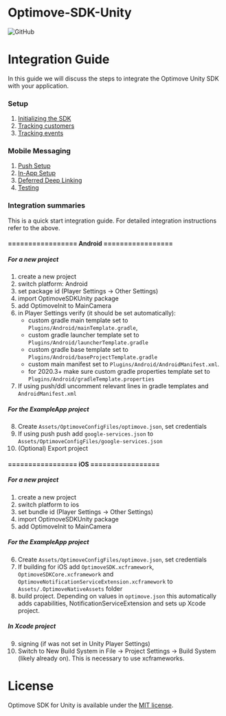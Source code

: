 # Optimove-SDK-Unity
![GitHub](https://img.shields.io/github/license/optimove-tech/Optimove-SDK-Unity?style=flat-square)

# Integration Guide

In this guide we will discuss the steps to integrate the Optimove Unity SDK with your application.

### Setup

1. [Initializing the SDK](https://github.com/optimove-tech/Optimove-SDK-Unity/wiki/Initializing-the-sdk)
2. [Tracking customers](https://github.com/optimove-tech/Optimove-SDK-Unity/wiki/Tracking-customers)
3. [Tracking events](https://github.com/optimove-tech/Optimove-SDK-Unity/wiki/Tracking-events)

### Mobile Messaging

1. [Push Setup](https://github.com/optimove-tech/Optimove-SDK-Unity/wiki/push-setup)
2. [In-App Setup](https://github.com/optimove-tech/Optimove-SDK-Unity/wiki/in-app)
3. [Deferred Deep Linking](https://github.com/optimove-tech/Optimove-SDK-Unity/wiki/deferred-deep-linking)
4. [Testing](https://github.com/optimove-tech/Optimove-SDK-Unity/wiki/testing-troubleshooting)

### Integration summaries

This is a quick start integration guide. For detailed integration instructions refer to the above.

#### ================= Android =================

##### For a new project

1. create a new project
2. switch platform: Android
3. set package id (Player Settings -> Other Settings)
4. import OptimoveSDKUnity package
5. add OptimoveInit to MainCamera
6. in Player Settings verify (it should be set automatically):
    - custom gradle main template set to `Plugins/Android/mainTemplate.gradle`,
    - custom gradle launcher template set to `Plugins/Android/launcherTemplate.gradle`
    - custom gradle base template set to `Plugins/Android/baseProjectTemplate.gradle`
    - custom main manifest set to `Plugins/Android/AndroidManifest.xml`.
    - for 2020.3+ make sure custom gradle properties template set to `Plugins/Android/gradleTemplate.properties`
7. If using push/ddl uncomment relevant lines in gradle templates and `AndroidManifest.xml`

##### For the ExampleApp project

8. Create `Assets/OptimoveConfigFiles/optimove.json`, set credentials
9. If using push push add `google-services.json` to `Assets/OptimoveConfigFiles/google-services.json`
10. (Optional) Export project


#### ================= iOS =================

##### For a new project

1. create a new project
2. switch platform to ios
3. set bundle id (Player Settings -> Other Settings)
4. import OptimoveSDKUnity package
5. add OptimoveInit to MainCamera

##### For the ExampleApp project

6. Create `Assets/OptimoveConfigFiles/optimove.json`, set credentials
7. If building for iOS add `OptimoveSDK.xcframework`, `OptimoveSDKCore.xcframework` and `OptimoveNotificationServiceExtension.xcframework` to `Assets/.OptimoveNativeAssets` folder
8. build project. Depending on values in `optimove.json` this automatically adds capabilities, NotificationServiceExtension and sets up Xcode project.

##### In Xcode project

9. signing (if was not set in Unity Player Settings)
10. Switch to New Build System in File -> Project Settings -> Build System (likely already on). This is necessary to use xcframeworks.

# License

Optimove SDK for Unity is available under the [MIT license](LICENSE.md).